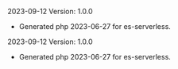2023-09-12 Version: 1.0.0
- Generated php 2023-06-27 for es-serverless.

2023-09-12 Version: 1.0.0
- Generated php 2023-06-27 for es-serverless.

